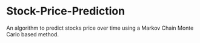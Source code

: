 # Stock-Price-Prediction
An algorithm to predict stocks price over time using a Markov Chain Monte Carlo based method.
